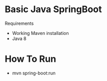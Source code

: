 # Basic Java SpringBoot

Requirements
* Working Maven installation
* Java 8

# How To Run
* mvn spring-boot:run
